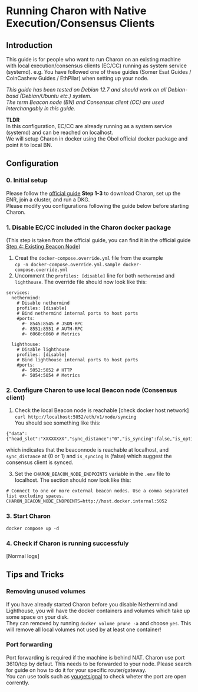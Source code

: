 # Running Charon with Native Execution/Consensus Clients
## Introduction
This guide is for people who want to run Charon on an existing machine with local execution/consensus clients (EC/CC) running as system service (systemd). e.g. You have followed one of these guides (Somer Esat Guides / CoinCashew Guides / EthPilar) when setting up your node.  
  
*This guide has been tested on Debian 12.7 and should work on all Debian-basd (Debian/Ubuntu etc.) system.*  
*The term Beacon node (BN) and Consensus client (CC) are used interchangably in this guide.*  
  
**TLDR**  
In this configuration, EC/CC are already running as a system service (systemd) and can be reached on localhost.  
We will setup Charon in docker using the Obol official docker package and point it to local BN.  

## Configuration
### 0. Initial setup  
Please follow the [official guide](https://docs.obol.org/start/quickstart_group) **Step 1-3** to download Charon, set up the ENR, join a cluster, and run a DKG.  
Please modify you configurations following the guide below before starting Charon.  

### 1. Disable EC/CC included in the Charon docker package
(This step is taken from the official guide, you can find it in the official guide [Step 4: Existing Beacon Node](https://docs.obol.org/start/quickstart_group#step-4-start-your-distributed-validator-node))  
1. Creat the `docker-compose.override.yml` file from the example  
`cp -n docker-compose.override.yml.sample docker-compose.override.yml`  
2. Uncomment the `profiles: [disable]` line for both `nethermind` and `lighthouse`. The override file should now look like this:  
```
services:
  nethermind:
    # Disable nethermind
    profiles: [disable]
    # Bind nethermind internal ports to host ports
    #ports:
      #- 8545:8545 # JSON-RPC
      #- 8551:8551 # AUTH-RPC
      #- 6060:6060 # Metrics

  lighthouse:
    # Disable lighthouse
    profiles: [disable]
    # Bind lighthouse internal ports to host ports
    #ports:
      #- 5052:5052 # HTTP
      #- 5054:5054 # Metrics
```
### 2. Configure Charon to use local Beacon node (Consensus client)  
1. Check the local Beacon node is reachable [check docker host network]  
`curl http://localhost:5052/eth/v1/node/syncing`  
You should see something like this:  
```
{"data":{"head_slot":"XXXXXXXX","sync_distance":"0","is_syncing":false,"is_optimistic":false,"el_offline":false}}
```  
which indicates that the beaconnode is reachable at localhost, and `sync_distance` at (0 or 1) and `is_syncing` is (false) which suggest the consensus client is synced.  
  
3. Set the `CHARON_BEACON_NODE_ENDPOINTS` variable in the `.env` file to localhost. The section should now look like this:  
```
# Connect to one or more external beacon nodes. Use a comma separated list excluding spaces.
CHARON_BEACON_NODE_ENDPOINTS=http://host.docker.internal:5052
```

### 3. Start Charon
`docker compose up -d`  

### 4. Check if Charon is running successfuly
[Normal logs]

## Tips and Tricks
### Removing unused volumes  
If you have already started Charon before you disable Nethermind and Lighthouse, you will have the docker containers and volumes which take up some space on your disk.  
They can removed by running `docker volume prune -a` and choose `yes`. This will remove all local volumes not used by at least one container!  

### Port forwarding
Port forwarding is required if the machine is behind NAT. Charon use port 3610/tcp by defaut. This needs to be forwarded to your node. Please search for guide on how to do it for your specific router/gateway.  
You can use tools such as [yougetsignal](https://www.yougetsignal.com/tools/open-ports/) to check wheter the port are open corrently.
